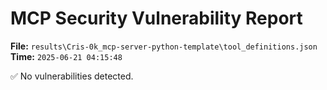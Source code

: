 # MCP Security Vulnerability Report
**File:** `results\Cris-0k_mcp-server-python-template\tool_definitions.json`
**Time:** `2025-06-21 04:15:48`

✅ No vulnerabilities detected.